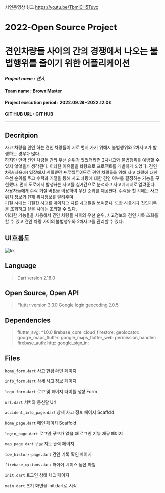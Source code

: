 시연동영상 링크 https://youtu.be/TbmlQH5Tuvc
# 2022-Open Source Project

# 견인차량들 사이의 간의 경쟁에서 나오는 불법행위를 줄이기 위한 어플리케이션

##### Project name : 견人
#### Team name : Brown Master
#### Project execution period : 2022.09.29~2022.12.08
#### GIT HUB URL :  [GIT HUB](https://github.com/Brown-master/Client)
-----------------------
## Decritpion
사고 차량을 견인 하는 견인 차량들이 서로 먼저 가기 위해서 불법행위와 2차사고가 발생하는 경우가 많다.   
하지만 만약 견인 차량들 간의 우선 순위가 있었더라면 2차사고와 불법행위를 예방할 수 있지 않않을까 생각된다. 이러한 이유들을 바탕으로 프로젝트를 개발하게 되었다. 견인 차량(사용자) 입장에서 계획했던 프로젝트이므로 견인 차량들을 위해 사고 차량에 대한 우선 순위를 주고 수락과 거절을 통해 사고 차량에 대한 견인 여부를 결정하는 기능을 구현했다.
먼저 도로에서 발생하는 사고를 실시간으로 분석하고 사고메시지로 알려준다.
사용자들에게 수락 거절 버튼을 이용하여 우선 순위를 제공한다. 
수락을 할 시에는 사고 위치 정보와 현재 위치정보를 알려주며   
거절 시에는 거절한 사고를 제외하고 다른 사고들을 보여준다.
또한 사용자가 견인기록을 조회하고 싶을 시에는 조회할 수 있다.  
이러한 기능들을 사용해서 견인 차량들 사이의 우선 순위, 사고정보와 견인 기록 조회를 할 수 있고 견인 차량 사이의 불법행위와 2차사고를 관리할 수 있다.

## UI흐름도
![kk](https://user-images.githubusercontent.com/101470043/206215208-4544dac9-16f8-4f3f-91f9-cde3228098e8.png)

 ## Language
>Dart version 2.18.0
## Open Source, Open API
>Flutter version 3.3.0
>Google login
> geocoding 2.0.5

## Dependencies

>flutter_svg: ^1.0.0
>firebase_core:
>cloud_firestore:
>geolocator:
>google_maps_flutter:
>google_maps_flutter_web:
>permission_handler:
>firebase_auth:
>http:
>google_sign_in:

## Files
`home_form.dart`  사고 현황 확인 페이지

`info_form.dart`  상세 사고 정보 페이지

`logo_form.dart`  로고 및 페이지 타이틀 생성 Form

`url.dart`  서버와 통신할 Url

`accident_info_page.dart`  상세 사고 정보 페이지 Scaffold

`home_page.dart`  메인 페이지 Scaffold

`login_page.dart`  로그인 정보가 없을 때 로그인 기능 제공 페이지

`map_page.dart`  구글 지도 출력 페이지

`tow_history-page.dart`  견인 기록 확인 페이지

`firebase_options.dart`  파이어 베이스 옵션 파일

`init.dart`  로그인 상태 체크 페이지

`main.dart`  초기 화면을 init.dart로 시작

